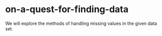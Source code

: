 # on-a-quest-for-finding-data
We will explore the methods of handling missing values in the given data set. 
